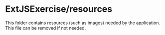 # ExtJSExercise/resources

This folder contains resources (such as images) needed by the application. This file can
be removed if not needed.
